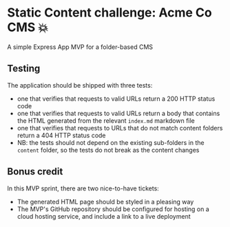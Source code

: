 # Static Content challenge: Acme Co CMS 💥

A simple Express App MVP for a folder-based CMS

## Testing

The application should be shipped with three tests:

- one that verifies that requests to valid URLs return a 200 HTTP status code
- one that verifies that requests to valid URLs return a body that contains the HTML generated from the relevant `index.md` markdown file
- one that verifies that requests to URLs that do not match content folders return a 404 HTTP status code
- NB: the tests should not depend on the existing sub-folders in the `content` folder, so the tests do not break as the content changes

## Bonus credit

In this MVP sprint, there are two nice-to-have tickets:

- The generated HTML page should be styled in a pleasing way
- The MVP's GitHub repository should be configured for hosting on a cloud hosting service, and include a link to a live deployment

